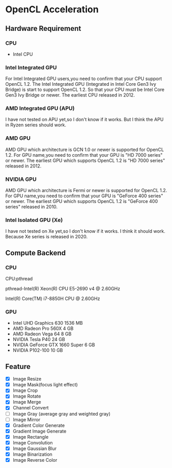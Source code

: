 # OpenCL Acceleration

## Hardware Requirement

### CPU

- Intel CPU

### Intel Integrated GPU

For Intel Integrated GPU users,you need to confirm that your CPU support OpenCL 1.2.
The Intel Integrated GPU (Integrated in Intel Core Gen3 Ivy Bridge) is start to support OpenCL 1.2.
So that your CPU must be Intel Core Gen3 Ivy Bridge or newer.
The earliest CPU released in 2012.

### AMD Integrated GPU (APU)

I have not tested on APU yet,so I don't know if it works.
But I think the APU in Ryzen series should work.

### AMD GPU

AMD GPU which architecture is GCN 1.0 or newer is supported for OpenCL 1.2.
For GPU name,you need to confirm that your GPU is "HD 7000 series" or newer.
The earliest GPU which supports OpenCL 1.2 is "HD 7000 series" released in 2012.

### NVIDIA GPU

AMD GPU which architecture is Fermi or newer is supported for OpenCL 1.2.
For GPU name,you need to confirm that your GPU is "GeForce 400 series" or newer.
The earliest GPU which supports OpenCL 1.2 is "GeForce 400 series" released in 2010.

### Intel Isolated GPU (Xe)

I have not tested on Xe yet,so I don't know if it works.
I think it should work.
Because Xe series is released in 2020.

## Compute Backend

### CPU

CPU:pthread

pthread-Intel(R) Xeon(R) CPU E5-2690 v4 @ 2.60GHz

Intel(R) Core(TM) i7-8850H CPU @ 2.60GHz

### GPU

- Intel UHD Graphics 630 1536 MB
- AMD Radeon Pro 560X 4 GB
- AMD Radeon Vega 64 8 GB
- NVIDIA Tesla P40 24 GB
- NVIDIA GeForce GTX 1660 Super 6 GB
- NVIDIA P102-100 10 GB

## Feature

- [x] Image Resize
- [x] Image Mask(focus light effect)
- [x] Image Crop
- [x] Image Rotate
- [x] Image Merge
- [x] Channel Convert
- [ ] Image Gray (average gray and weighted gray)
- [ ] Image Mirror
- [x] Gradient Color Generate
- [x] Gradient Image Generate
- [x] Image Rectangle
- [x] Image Convolution
- [x] Image Gaussian Blur
- [x] Image Binarization
- [x] Image Reverse Color